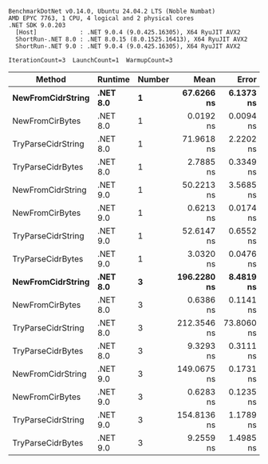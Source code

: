 ```

BenchmarkDotNet v0.14.0, Ubuntu 24.04.2 LTS (Noble Numbat)
AMD EPYC 7763, 1 CPU, 4 logical and 2 physical cores
.NET SDK 9.0.203
  [Host]            : .NET 9.0.4 (9.0.425.16305), X64 RyuJIT AVX2
  ShortRun-.NET 8.0 : .NET 8.0.15 (8.0.1525.16413), X64 RyuJIT AVX2
  ShortRun-.NET 9.0 : .NET 9.0.4 (9.0.425.16305), X64 RyuJIT AVX2

IterationCount=3  LaunchCount=1  WarmupCount=3  

```
| Method             | Runtime  | Number | Mean        | Error      | StdDev    | Min         | Max         | Allocated |
|------------------- |--------- |------- |------------:|-----------:|----------:|------------:|------------:|----------:|
| **NewFromCidrString**  | **.NET 8.0** | **1**      |  **67.6266 ns** |  **6.1373 ns** | **0.3364 ns** |  **67.4254 ns** |  **68.0149 ns** |         **-** |
| NewFromCirBytes    | .NET 8.0 | 1      |   0.0192 ns |  0.0094 ns | 0.0005 ns |   0.0187 ns |   0.0197 ns |         - |
| TryParseCidrString | .NET 8.0 | 1      |  71.9618 ns |  2.2202 ns | 0.1217 ns |  71.8611 ns |  72.0970 ns |         - |
| TryParseCidrBytes  | .NET 8.0 | 1      |   2.7885 ns |  0.3349 ns | 0.0184 ns |   2.7710 ns |   2.8076 ns |         - |
| NewFromCidrString  | .NET 9.0 | 1      |  50.2213 ns |  3.5685 ns | 0.1956 ns |  50.0478 ns |  50.4333 ns |         - |
| NewFromCirBytes    | .NET 9.0 | 1      |   0.6213 ns |  0.0174 ns | 0.0010 ns |   0.6203 ns |   0.6222 ns |         - |
| TryParseCidrString | .NET 9.0 | 1      |  52.6147 ns |  0.6552 ns | 0.0359 ns |  52.5843 ns |  52.6543 ns |         - |
| TryParseCidrBytes  | .NET 9.0 | 1      |   3.0320 ns |  0.0476 ns | 0.0026 ns |   3.0300 ns |   3.0349 ns |         - |
| **NewFromCidrString**  | **.NET 8.0** | **3**      | **196.2280 ns** |  **8.4819 ns** | **0.4649 ns** | **195.8106 ns** | **196.7291 ns** |         **-** |
| NewFromCirBytes    | .NET 8.0 | 3      |   0.6386 ns |  0.1141 ns | 0.0063 ns |   0.6328 ns |   0.6452 ns |         - |
| TryParseCidrString | .NET 8.0 | 3      | 212.3546 ns | 73.8060 ns | 4.0456 ns | 208.3957 ns | 216.4816 ns |         - |
| TryParseCidrBytes  | .NET 8.0 | 3      |   9.3293 ns |  0.3111 ns | 0.0171 ns |   9.3099 ns |   9.3419 ns |         - |
| NewFromCidrString  | .NET 9.0 | 3      | 149.0675 ns |  0.1731 ns | 0.0095 ns | 149.0594 ns | 149.0779 ns |         - |
| NewFromCirBytes    | .NET 9.0 | 3      |   0.6283 ns |  0.1235 ns | 0.0068 ns |   0.6238 ns |   0.6361 ns |         - |
| TryParseCidrString | .NET 9.0 | 3      | 154.8136 ns |  1.1789 ns | 0.0646 ns | 154.7669 ns | 154.8873 ns |         - |
| TryParseCidrBytes  | .NET 9.0 | 3      |   9.2559 ns |  1.4985 ns | 0.0821 ns |   9.1781 ns |   9.3418 ns |         - |
